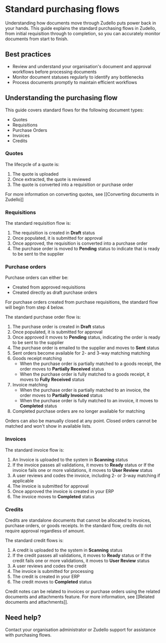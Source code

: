# Standard purchasing flows

Understanding how documents move through Zudello puts power back in your hands. This guide explains the standard purchasing flows in Zudello, from initial requisition through to completion, so you can accurately monitor documents from start to finish.

## Best practices

- Review and understand your organisation's document and approval workflows before processing documents
- Monitor document statuses regularly to identify any bottlenecks
- Process documents promptly to maintain efficient workflows

## Understanding the purchasing flow

This guide covers standard flows for the following document types:

- Quotes
- Requisitions
- Purchase Orders
- Invoices
- Credits

### Quotes

The lifecycle of a quote is:

1. The quote is uploaded 
2. Once extracted, the quote is reviewed
3. The quote is converted into a requisition or purchase order

For more information on converting quotes, see [[Converting documents in Zudello]]

### Requisitions

The standard requisition flow is:

1. The requisition is created in **Draft** status
2. Once populated, it is submitted for approval
3. Once approved, the requisition is converted into a purchase order
4. The purchase order is moved to **Pending** status to indicate that is ready to be sent to the supplier

### Purchase orders

Purchase orders can either be:

- Created from approved requisitions
- Created directly as draft purchase orders

For purchase orders created from purchase requisitions, the standard flow will begin from step 4 below.

The standard purchase order flow is:

1.  The purchase order is created in **Draft** status
2. Once populated, it is submitted for approval
3. Once approved it moves to **Pending** status, indicating the order is ready to be sent to the supplier
5. The purchase order is emailed to the supplier and moves to **Sent** status
6. Sent orders become available for 2- and 3-way matching matching 
7. Goods receipt matching
    - When the purchase order is partially matched to a goods receipt, the order moves to **Partially Received** status
    - When the purchase order is fully matched to a goods receipt, it moves to **Fully Received** status
8. Invoice matching
    - When the purchase order is partially matched to an invoice, the order moves to **Partially Invoiced** status
    - When the purchase order is fully matched to an invoice, it moves to **Completed** status
9. Completed purchase orders are no longer available for matching

Orders can also be manually closed at any point. Closed orders cannot be matched and won't show in available lists.

### Invoices

The standard invoice flow is:

1. An Invoice is uploaded to the system in **Scanning** status
2. If the invoice passes all validations, it moves to **Ready** status
   or
   If the invoice fails one or more validations, it moves to **User Review** status
4. A user reviews and codes the invoice, including 2- or 3-way matching if applicable
5. The invoice is submitted for approval
6. Once approved the invoice is created in your ERP
7. The invoice moves to **Completed** status

### Credits

Credits are standalone documents that cannot be allocated to invoices, purchase orders, or goods receipts. In the standard flow, credits do not require approval regardless of amount.

The standard credit flows is:

1. A credit is uploaded to the system in **Scanning** status
2. If the credit passes all validations, it moves to **Ready** status
   or
   If the credit fails one or more validations, it moves to **User Review** status
4. A user reviews and codes the credit
5. The invoice is submitted for processing
6. The credit is created in your ERP
7. The credit moves to **Completed** status

Credit notes can be related to invoices or purchase orders using the related documents and attachments feature. For more information, see [[Related documents and attachments]].

## Need help?

Contact your organisation administrator or Zudello support for assistance with purchasing flows.